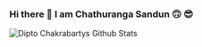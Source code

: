 ### Hi there 👋 I am Chathuranga Sandun 🙃 😎

<!--
**ChathurangaSandun/chathurangasandun** is a ✨ _special_ ✨ repository because its `README.md` (this file) appears on your GitHub profile.
-->

![Dipto Chakrabartys Github Stats](https://github-readme-stats.vercel.app/api?username=chathurangasandun&show_icons=true_color=fff&icon_color=79ff97&text_color=9f9f9f&bg_color=151515)

